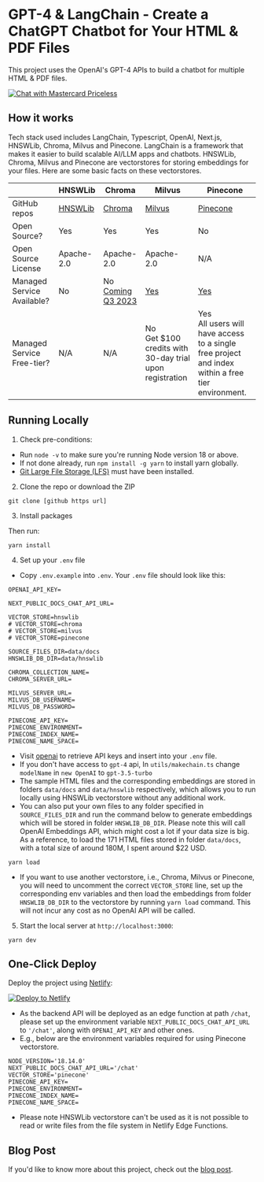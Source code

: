 # GPT-4 & LangChain - Create a ChatGPT Chatbot for Your HTML & PDF Files

This project uses the OpenAI's GPT-4 APIs to build a chatbot for multiple HTML & PDF files.

[![Chat with Mastercard Priceless](./public/demo.gif)](https://priceless-chatbot.netlify.app/)

## How it works

Tech stack used includes LangChain, Typescript, OpenAI, Next.js, HNSWLib, Chroma, Milvus and Pinecone. LangChain is a framework that makes it easier to build scalable AI/LLM apps and chatbots. HNSWLib, Chroma, Milvus and Pinecone are vectorstores for storing embeddings for your files. Here are some basic facts on these vectorstores.

| | HNSWLib | Chroma | Milvus | Pinecone |
| -------- | -------- | -------- | -------- | -------- |
| GitHub repos | [HNSWLib](https://github.com/nmslib/hnswlib) | [Chroma](https://github.com/chroma-core/chroma) | [Milvus](https://github.com/milvus-io/milvus) | [Pinecone](https://github.com/pinecone-io) |
| Open Source? | Yes | Yes| Yes | No |
| Open Source License | Apache-2.0 | Apache-2.0| Apache-2.0 | N/A |
| Managed Service Available? | No | No<br>[Coming Q3 2023](https://www.trychroma.com/)| [Yes](https://zilliz.com/cloud) | [Yes](https://www.pinecone.io/) |
| Managed Service Free-tier? | N/A | N/A| No<br>Get $100 credits with 30-day trial upon registration  | Yes<br>All users will have access to a single free project and index within a free tier environment.|

## Running Locally

1. Check pre-conditions:

- Run `node -v` to make sure you're running Node version 18 or above.
- If not done already, run `npm install -g yarn` to install yarn globally.
- [Git Large File Storage (LFS)](https://github.com/git-lfs/git-lfs) must have been installed.

2. Clone the repo or download the ZIP

```
git clone [github https url]
```


3. Install packages


Then run:

```
yarn install
```

4. Set up your `.env` file

- Copy `.env.example` into `.env`. Your `.env` file should look like this:

```
OPENAI_API_KEY=

NEXT_PUBLIC_DOCS_CHAT_API_URL=

VECTOR_STORE=hnswlib
# VECTOR_STORE=chroma
# VECTOR_STORE=milvus
# VECTOR_STORE=pinecone

SOURCE_FILES_DIR=data/docs
HNSWLIB_DB_DIR=data/hnswlib

CHROMA_COLLECTION_NAME=
CHROMA_SERVER_URL=

MILVUS_SERVER_URL=
MILVUS_DB_USERNAME=
MILVUS_DB_PASSWORD=

PINECONE_API_KEY=
PINECONE_ENVIRONMENT=
PINECONE_INDEX_NAME=
PINECONE_NAME_SPACE=
```

- Visit [openai](https://help.openai.com/en/articles/4936850-where-do-i-find-my-secret-api-key) to retrieve API keys and insert into your `.env` file.
- If you don't have access to `gpt-4` api, In `utils/makechain.ts` change `modelName` in `new OpenAI` to `gpt-3.5-turbo`
- The sample HTML files and the corresponding embeddings are stored in folders `data/docs` and `data/hnswlib` respectively, which allows you to run locally using HNSWLib vectorstore without any additional work. 
- You can also put your own files to any folder specified in `SOURCE_FILES_DIR` and run the command below to generate embeddings which will be stored in folder `HNSWLIB_DB_DIR`. Please note this will call OpenAI Embeddings API, which might cost a lot if your data size is big. As a reference, to load the 171 HTML files stored in folder `data/docs`, with a total size of around 180M, I spent around $22 USD.
```
yarn load
```
- If you want to use another vectorstore, i.e., Chroma, Milvus or Pinecone, you will need to uncomment the correct `VECTOR_STORE` line, set up the corresponding env variables and then load the embeddings from folder `HNSWLIB_DB_DIR` to the vectorstore by running `yarn load` command. This will not incur any cost as no OpenAI API will be called.


5. Start the local server at `http://localhost:3000`:

```
yarn dev
```

## One-Click Deploy

Deploy the project using  [Netlify](https://docs.netlify.com/site-deploys/create-deploys/#deploy-to-netlify-button):

[![Deploy to Netlify](https://www.netlify.com/img/deploy/button.svg)](https://app.netlify.com/start/deploy?repository=https://github.com/inflaton/gpt4-docs-chatbot)


- As the backend API will be deployed as an edge function at path `/chat`, please set up the environment variable `NEXT_PUBLIC_DOCS_CHAT_API_URL` to `'/chat'`, along with `OPENAI_API_KEY` and other ones. 
- E.g., below are the environment variables required for using Pinecone vectorstore.
```
NODE_VERSION='18.14.0'
NEXT_PUBLIC_DOCS_CHAT_API_URL='/chat'
VECTOR_STORE='pinecone'
PINECONE_API_KEY=
PINECONE_ENVIRONMENT=
PINECONE_INDEX_NAME=
PINECONE_NAME_SPACE=
```

- Please note HNSWLib vectorstore can't be used as it is not possible to read or write files from the file system in Netlify Edge Functions.

## Blog Post

If you'd like to know more about this project, check out the [blog post](https://mirror.xyz/0x90f2036E332dfAD451ba9E9C82366F4ba79173d8/Kacd_FPecsMWTA5cvVXvNNzaiaYrtssHa-2sxxSIcIw).

